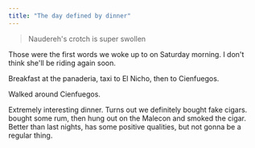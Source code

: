 ```yaml
---
title: "The day defined by dinner"
---
```

 > Naudereh's crotch is super swollen
 
 Those were the first words we woke up to on Saturday morning. I don't think she'll be riding again soon.
 
 Breakfast at the panaderia, taxi to El Nicho, then to Cienfuegos.

Walked around Cienfuegos.

Extremely interesting dinner. Turns out we definitely bought fake cigars. bought some rum, then hung out on the Malecon and smoked the cigar. Better than last nights, has some positive qualities, but not gonna be a regular thing.
